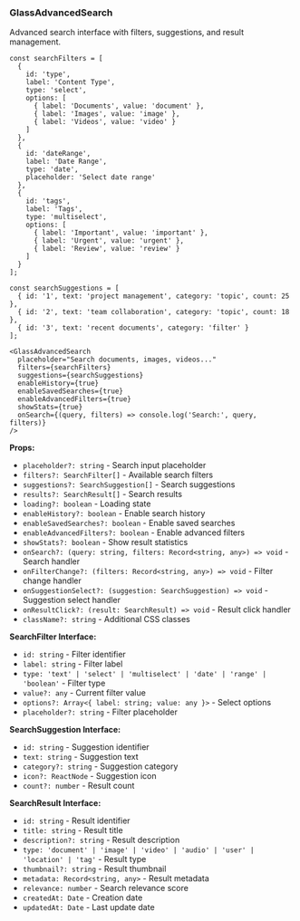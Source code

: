 ### GlassAdvancedSearch

Advanced search interface with filters, suggestions, and result management.

```tsx
const searchFilters = [
  {
    id: 'type',
    label: 'Content Type',
    type: 'select',
    options: [
      { label: 'Documents', value: 'document' },
      { label: 'Images', value: 'image' },
      { label: 'Videos', value: 'video' }
    ]
  },
  {
    id: 'dateRange',
    label: 'Date Range',
    type: 'date',
    placeholder: 'Select date range'
  },
  {
    id: 'tags',
    label: 'Tags',
    type: 'multiselect',
    options: [
      { label: 'Important', value: 'important' },
      { label: 'Urgent', value: 'urgent' },
      { label: 'Review', value: 'review' }
    ]
  }
];

const searchSuggestions = [
  { id: '1', text: 'project management', category: 'topic', count: 25 },
  { id: '2', text: 'team collaboration', category: 'topic', count: 18 },
  { id: '3', text: 'recent documents', category: 'filter' }
];

<GlassAdvancedSearch
  placeholder="Search documents, images, videos..."
  filters={searchFilters}
  suggestions={searchSuggestions}
  enableHistory={true}
  enableSavedSearches={true}
  enableAdvancedFilters={true}
  showStats={true}
  onSearch={(query, filters) => console.log('Search:', query, filters)}
/>
```

**Props:**
- `placeholder?: string` - Search input placeholder
- `filters?: SearchFilter[]` - Available search filters
- `suggestions?: SearchSuggestion[]` - Search suggestions
- `results?: SearchResult[]` - Search results
- `loading?: boolean` - Loading state
- `enableHistory?: boolean` - Enable search history
- `enableSavedSearches?: boolean` - Enable saved searches
- `enableAdvancedFilters?: boolean` - Enable advanced filters
- `showStats?: boolean` - Show result statistics
- `onSearch?: (query: string, filters: Record<string, any>) => void` - Search handler
- `onFilterChange?: (filters: Record<string, any>) => void` - Filter change handler
- `onSuggestionSelect?: (suggestion: SearchSuggestion) => void` - Suggestion select handler
- `onResultClick?: (result: SearchResult) => void` - Result click handler
- `className?: string` - Additional CSS classes

**SearchFilter Interface:**
- `id: string` - Filter identifier
- `label: string` - Filter label
- `type: 'text' | 'select' | 'multiselect' | 'date' | 'range' | 'boolean'` - Filter type
- `value?: any` - Current filter value
- `options?: Array<{ label: string; value: any }>` - Select options
- `placeholder?: string` - Filter placeholder

**SearchSuggestion Interface:**
- `id: string` - Suggestion identifier
- `text: string` - Suggestion text
- `category?: string` - Suggestion category
- `icon?: ReactNode` - Suggestion icon
- `count?: number` - Result count

**SearchResult Interface:**
- `id: string` - Result identifier
- `title: string` - Result title
- `description?: string` - Result description
- `type: 'document' | 'image' | 'video' | 'audio' | 'user' | 'location' | 'tag'` - Result type
- `thumbnail?: string` - Result thumbnail
- `metadata: Record<string, any>` - Result metadata
- `relevance: number` - Search relevance score
- `createdAt: Date` - Creation date
- `updatedAt: Date` - Last update date
